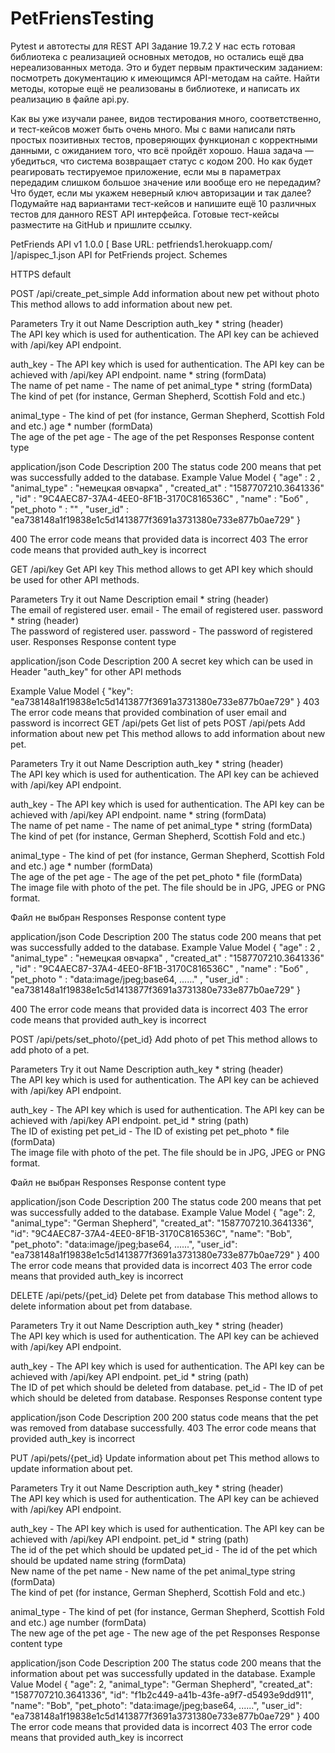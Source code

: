 # PetFriensTesting
Pytest и автотесты для REST API
Задание 19.7.2
У нас есть готовая библиотека с реализацией основных методов, но остались ещё два нереализованных метода. Это и будет первым практическим заданием: посмотреть документацию к имеющимся API-методам на сайте. Найти методы, которые ещё не реализованы в библиотеке, и написать их реализацию в файле api.py.

Как вы уже изучали ранее, видов тестирования много, соответственно, и тест-кейсов может быть очень много. Мы с вами написали пять простых позитивных тестов, проверяющих функционал с корректными данными, с ожиданием того, что всё пройдёт хорошо. Наша задача — убедиться, что система возвращает статус с кодом 200. Но как будет реагировать тестируемое приложение, если мы в параметрах передадим слишком большое значение или вообще его не передадим? Что будет, если мы укажем неверный ключ авторизации и так далее?
Подумайте над вариантами тест-кейсов и напишите ещё 10 различных тестов для данного REST API интерфейса. Готовые тест-кейсы разместите на GitHub и пришлите ссылку.


PetFriends API v1
 1.0.0 
[ Base URL: petfriends1.herokuapp.com/ ]/apispec_1.json
API for PetFriends project.
Schemes

HTTPS
default

POST
​/api​/create_pet_simple
Add information about new pet without photo
This method allows to add information about new pet.

Parameters
Try it out
Name	Description
auth_key *
string
(header)	
The API key which is used for authentication. The API key can be achieved with /api/key API endpoint.

auth_key - The API key which is used for authentication. The API key can be achieved with /api/key API endpoint.
name *
string
(formData)	
The name of pet
name - The name of pet
animal_type *
string
(formData)	
The kind of pet (for instance, German Shepherd, Scottish Fold and etc.)

animal_type - The kind of pet (for instance, German Shepherd, Scottish Fold and etc.)
age *
number
(formData)	
The age of the pet
age - The age of the pet
Responses
Response content type

application/json
Code	Description
200	
The status code 200 means that pet was successfully added to the database.
Example Value
Model
{ "age" : 2 , "animal_type" : "немецкая овчарка" , "created_at" : "1587707210.3641336" , "id" : "9C4AEC87-37A4-4EE0-8F1B-3170C816536C" , "name" : "Боб" , "pet_photo " : "" , "user_id" : "ea738148a1f19838e1c5d1413877f3691a3731380e733e877b0ae729" }                            
   
   
   
   
   
   
   
400	
The error code means that provided data is incorrect
403	
The error code means that provided auth_key is incorrect

GET
​/api​/key
Get API key
This method allows to get API key which should be used for other API methods.

Parameters
Try it out
Name	Description
email *
string
(header)	
The email of registered user.
email - The email of registered user.
password *
string
(header)	
The password of registered user.
password - The password of registered user.
Responses
Response content type

application/json
Code	Description
200	
A secret key which can be used in Header "auth_key" for other API methods

Example Value
Model
{
  "key": "ea738148a1f19838e1c5d1413877f3691a3731380e733e877b0ae729"
}
403	
The error code means that provided combination of user email and password is incorrect
GET
​/api​/pets
Get list of pets
POST
​/api​/pets
Add information about new pet
This method allows to add information about new pet.

Parameters
Try it out
Name	Description
auth_key *
string
(header)	
The API key which is used for authentication. The API key can be achieved with /api/key API endpoint.

auth_key - The API key which is used for authentication. The API key can be achieved with /api/key API endpoint.
name *
string
(formData)	
The name of pet
name - The name of pet
animal_type *
string
(formData)	
The kind of pet (for instance, German Shepherd, Scottish Fold and etc.)

animal_type - The kind of pet (for instance, German Shepherd, Scottish Fold and etc.)
age *
number
(formData)	
The age of the pet
age - The age of the pet
pet_photo *
file
(formData)	
The image file with photo of the pet. The file should be in JPG, JPEG or PNG format.

Файл не выбран
Responses
Response content type

application/json
Code	Description
200	
The status code 200 means that pet was successfully added to the database.
Example Value
Model
{ "age" : 2 , "animal_type" : "немецкая овчарка" , "created_at" : "1587707210.3641336" , "id" : "9C4AEC87-37A4-4EE0-8F1B-3170C816536C" , "name" : "Боб" , "pet_photo " : "data:image/jpeg;base64, ......" , "user_id" : "ea738148a1f19838e1c5d1413877f3691a3731380e733e877b0ae729" }                                                        
   
   
   
   
   
   
   
400	
The error code means that provided data is incorrect
403	
The error code means that provided auth_key is incorrect

POST
​/api​/pets​/set_photo​/{pet_id}
Add photo of pet
This method allows to add photo of a pet.

Parameters
Try it out
Name	Description
auth_key *
string
(header)	
The API key which is used for authentication. The API key can be achieved with /api/key API endpoint.

auth_key - The API key which is used for authentication. The API key can be achieved with /api/key API endpoint.
pet_id *
string
(path)	
The ID of existing pet
pet_id - The ID of existing pet
pet_photo *
file
(formData)	
The image file with photo of the pet. The file should be in JPG, JPEG or PNG format.

Файл не выбран
Responses
Response content type

application/json
Code	Description
200	
The status code 200 means that pet was successfully added to the database.
Example Value
Model
{
  "age": 2,
  "animal_type": "German Shepherd",
  "created_at": "1587707210.3641336",
  "id": "9C4AEC87-37A4-4EE0-8F1B-3170C816536C",
  "name": "Bob",
  "pet_photo": "data:image/jpeg;base64, ......",
  "user_id": "ea738148a1f19838e1c5d1413877f3691a3731380e733e877b0ae729"
}
400	
The error code means that provided data is incorrect
403	
The error code means that provided auth_key is incorrect

DELETE
​/api​/pets​/{pet_id}
Delete pet from database
This method allows to delete information about pet from database.

Parameters
Try it out
Name	Description
auth_key *
string
(header)	
The API key which is used for authentication. The API key can be achieved with /api/key API endpoint.

auth_key - The API key which is used for authentication. The API key can be achieved with /api/key API endpoint.
pet_id *
string
(path)	
The ID of pet which should be deleted from database.
pet_id - The ID of pet which should be deleted from database.
Responses
Response content type

application/json
Code	Description
200	
200 status code means that the pet was removed from database successfully.
403	
The error code means that provided auth_key is incorrect

PUT
​/api​/pets​/{pet_id}
Update information about pet
This method allows to update information about pet.

Parameters
Try it out
Name	Description
auth_key *
string
(header)	
The API key which is used for authentication. The API key can be achieved with /api/key API endpoint.

auth_key - The API key which is used for authentication. The API key can be achieved with /api/key API endpoint.
pet_id *
string
(path)	
The id of the pet which should be updated
pet_id - The id of the pet which should be updated
name
string
(formData)	
New name of the pet
name - New name of the pet
animal_type
string
(formData)	
The kind of pet (for instance, German Shepherd, Scottish Fold and etc.)

animal_type - The kind of pet (for instance, German Shepherd, Scottish Fold and etc.)
age
number
(formData)	
The new age of the pet
age - The new age of the pet
Responses
Response content type

application/json
Code	Description
200	
The status code 200 means that the information about pet was successfully updated in the database.
Example Value
Model
{
  "age": 2,
  "animal_type": "German Shepherd",
  "created_at": "1587707210.3641336",
  "id": "f1b2c449-a41b-43fe-a9f7-d5493e9dd911",
  "name": "Bob",
  "pet_photo": "data:image/jpeg;base64, ......",
  "user_id": "ea738148a1f19838e1c5d1413877f3691a3731380e733e877b0ae729"
}
400	
The error code means that provided data is incorrect
403	
The error code means that provided auth_key is incorrect
